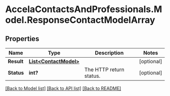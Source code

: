 # AccelaContactsAndProfessionals.Model.ResponseContactModelArray
## Properties

Name | Type | Description | Notes
------------ | ------------- | ------------- | -------------
**Result** | [**List&lt;ContactModel&gt;**](ContactModel.md) |  | [optional] 
**Status** | **int?** | The HTTP return status. | [optional] 

[[Back to Model list]](../README.md#documentation-for-models) [[Back to API list]](../README.md#documentation-for-api-endpoints) [[Back to README]](../README.md)

